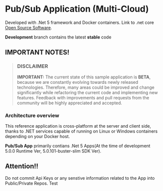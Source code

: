 # Pub/Sub Application (Multi-Cloud)

Developed with .Net 5 framework and Docker containers. Link to .net core [Open Source Software](https://github.com/dotnet/aspnetcore).

**Development** branch contains the latest **stable** code


## IMPORTANT NOTES!

> ### DISCLAIMER
>
> **IMPORTANT:** The current state of this sample application is **BETA**, because we are constantly evolving towards newly released technologies. Therefore, many areas could be improved and change significantly while refactoring the current code and implementing new features. Feedback with improvements and pull requests from the community will be highly appreciated and accepted.

### Architecture overview

This reference application is cross-platform at the server and client side, thanks to .NET services capable of running on Linux or Windows containers depending on your Docker host.

**Pub/Sub App** primarily contians .Net 5 Apps(At the time of development 5.0.0 Runtime Ver, 5.0.101-buster-slim SDK Ver).

## Attention!!

Do not commit Api Keys or any senstive information related to the App into Public/Private Repos. Test